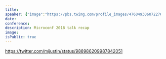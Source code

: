 ```yaml
---
title:
speaker: {"image":"https://pbs.twimg.com/profile_images/476049306072276993/s9QMnPC5.jpeg","name":"Patrick McKenzie","title":"Atlas","bioUrl":"http://www.microconf.com/starter/speakers/patrick-mckenzie/","twitter":"patio11","website":"http://www.kalzumeus.com","location":"東京都 Tokyo","description":"I work for the Internet, at @stripe, mostly on Atlas. Opinions here are my own.","verified":false}
date:
conference:
description: Microconf 2018 talk recap
image:
isPublic: true
---
```


https://twitter.com/mijustin/status/988986209987842051
